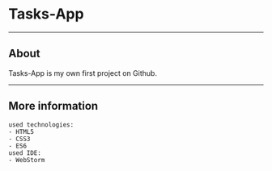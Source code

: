 # **Tasks-App**

------------------
## About
Tasks-App is my own first project on Github.

------------------
## More information
    used technologies:
    - HTML5
    - CSS3
    - ES6
    used IDE:
    - WebStorm